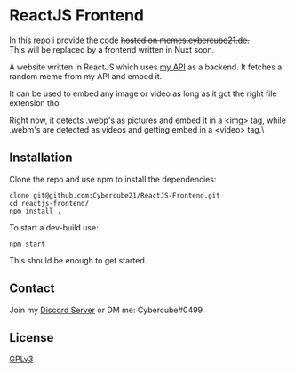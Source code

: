 
# ReactJS Frontend


In this repo i provide the code ~~hosted on [memes.cybercube21.de](https://memes.cybercube21.de). <br>~~ This will be replaced by a frontend written in Nuxt soon.

A website written in ReactJS which uses [my API](https://github.com/Cybercube21/Python-meme-API) as a backend. It fetches a random meme from my API and embed it. 

It can be used to embed any image or video as long as it got the right file extension tho

Right now, it detects .webp's as pictures and embed it in a \<img> tag, while .webm's are detected as videos and getting embed in a \<video> tag.\

## Installation

Clone the repo and use npm to install the dependencies:

```shell
clone git@github.com:Cybercube21/ReactJS-Frontend.git
cd reactjs-frontend/
npm install .
```

To start a dev-build use:
```shell
npm start
```

This should be enough to get started.
## Contact 
Join my [Discord Server](https://discord.gg/4XYcD2Jk54) or DM me: Cybercube#0499

## License
[GPLv3](https://www.gnu.org/licenses/gpl-3.0.en.html)

